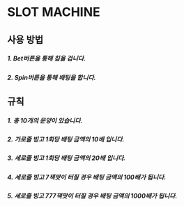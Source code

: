 # SLOT MACHINE

## 사용 방법
##### 1. Bet버튼을 통해 칩을 겁니다.
##### 2. Spin버튼을 통해 배팅을 합니다.

## 규칙
##### 1. 총 10개의 문양이 있습니다.
##### 2. 가로줄 빙고 1회당 배팅 금액의 10배 입니다.
##### 3. 세로줄 빙고 1회당 배팅 금액의 20배 입니다.
##### 4. 세로줄 빙고 7잭팟이 터질 경우 배팅 금액의 100배가 됩니다.
##### 5. 세로줄 빙고 777잭팟이 터질 경우 배팅 금액의 1000배가 됩니다.

